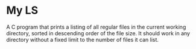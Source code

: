 # My LS
A C program that prints a listing of all regular files in the current working directory, sorted in descending order of the file size. It should work in any directory without a fixed limit to the number of files it can list.